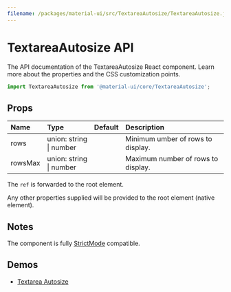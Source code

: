 ```yaml
---
filename: /packages/material-ui/src/TextareaAutosize/TextareaAutosize.js
---
```


<!--- This documentation is automatically generated, do not try to edit it. -->

# TextareaAutosize API

<p class="description">The API documentation of the TextareaAutosize React component. Learn more about the properties and the CSS customization points.</p>

```js
import TextareaAutosize from '@material-ui/core/TextareaAutosize';
```



## Props

| Name | Type | Default | Description |
|:-----|:-----|:--------|:------------|
| <span class="prop-name">rows</span> | <span class="prop-type">union:&nbsp;string<br>&#124;&nbsp;number<br></span> |  | Minimum umber of rows to display. |
| <span class="prop-name">rowsMax</span> | <span class="prop-type">union:&nbsp;string<br>&#124;&nbsp;number<br></span> |  | Maximum number of rows to display. |

The `ref` is forwarded to the root element.

Any other properties supplied will be provided to the root element (native element).

## Notes

The component is fully [StrictMode](https://reactjs.org/docs/strict-mode.html) compatible.

## Demos

- [Textarea Autosize](/components/textarea-autosize/)


